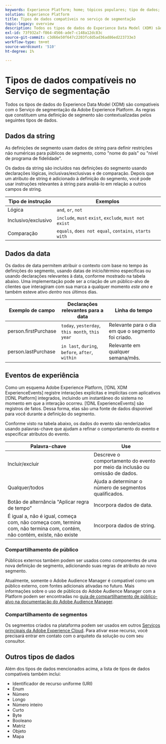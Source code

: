 ```yaml
---
keywords: Experience Platform; home; tópicos populares; tipo de dados; tipos de dados; Tipo de dados; Tipo de dados; Tipos de dados de segmentação; Segmentação; Segmentação; Serviço de segmentação; tipos de dados do serviço de segmentação;
solution: Experience Platform
title: Tipos de dados compatíveis no serviço de segmentação
topic-legacy: overview
description: Todos os tipos de dados do Experience Data Model (XDM) são suportados no Serviço de segmentação do Adobe. As regras que constituem uma definição de segmento são contextualizadas pelos seguintes tipos de dados.
exl-id: 73f932a7-f864-4566-ade7-c148a12dc83c
source-git-commit: c3d66e50f647c2203fcdd5ad36ad86ed223733e3
workflow-type: tm+mt
source-wordcount: '510'
ht-degree: 1%

---
```


# Tipos de dados compatíveis no Serviço de segmentação

Todos os tipos de dados do Experience Data Model (XDM) são compatíveis com o Serviço de segmentação da Adobe Experience Platform. As regras que constituem uma definição de segmento são contextualizadas pelos seguintes tipos de dados.

## Dados da string

As definições de segmento usam dados de string para definir restrições não numéricas para públicos de segmento, como &quot;nome do país&quot; ou &quot;nível de programa de fidelidade&quot;.

Os dados da string são incluídos nas definições do segmento usando declarações lógicas, inclusivas/exclusivas e de comparação. Depois que um atributo de string é adicionado à definição do segmento, você pode usar instruções relevantes à string para avaliá-lo em relação a outros campos de string.

| Tipo de instrução | Exemplos |
| -------------- | -------- |
| Lógica | `and`, `or`, `not` |
| Inclusivo/exclusivo | `include`, `must` `exist`, `exclude`, `must not exist` |
| Comparação | `equals`,  `does not equal`,  `contains`,  `starts with` |

## Dados da data

Os dados de data permitem atribuir o contexto com base no tempo às definições do segmento, usando datas de início/término específicas ou usando declarações relevantes à data, conforme mostrado na tabela abaixo. Uma implementação pode ser a criação de um público-alvo de clientes que interagiram com sua marca a qualquer momento *este ano* e também esteve ativo *dentro* nos últimos dias.

| Exemplo de campo | Declarações relevantes para a data | Linha do tempo |
| ------------- | ------------------------ | --------- |
| person.firstPurchase | `today`,  `yesterday`,  `this month`,  `this year` | Relevante para o dia em que o segmento foi criado. |
| person.lastPurchase | `in last`, `during`, `before`, `after`, `within` | Relevante em qualquer semana/mês. |

## Eventos de experiência

Como um esquema Adobe Experience Platform, [!DNL XDM ExperienceEvents] registre interações explícitas e implícitas com aplicativos [!DNL Platform] integrados, incluindo um instantâneo do sistema no momento em que a interação ocorreu. [!DNL ExperienceEvents] são registros de fatos. Dessa forma, elas são uma fonte de dados disponível para você durante a definição do segmento.

Conforme visto na tabela abaixo, os dados do evento são renderizados usando palavras-chave que ajudam a refinar o comportamento do evento e especificar atributos do evento.

| Palavra-chave | Use |
| ------- | --- |
| Incluir/excluir | Descreve o comportamento do evento por meio da inclusão ou omissão de dados. |
| Qualquer/todos | Ajuda a determinar o número de segmentos qualificados. |
| Botão de alternância &quot;Aplicar regra de tempo&quot; | Incorpora dados de data. |
| É igual a, não é igual, começa com, não começa com, termina com, não termina com, contém, não contém, existe, não existe | Incorpora dados de string. |

### Compartilhamento de público

Públicos externos também podem ser usados como componentes de uma nova definição de segmento, adicionando suas regras de atributo ao novo segmento.

Atualmente, somente o Adobe Audience Manager é compatível como um público externo, com fontes adicionais ativadas no futuro. Mais informações sobre o uso de públicos do Adobe Audience Manager com a Platform podem ser encontradas no [guia de compartilhamento de público-alvo na documentação do Adobe Audience Manager](https://experienceleague.adobe.com/docs/audience-manager/user-guide/implementation-integration-guides/integration-experience-platform/aam-aep-audience-sharing.html).

### Compartilhamento de segmentos

Os segmentos criados na plataforma podem ser usados em outros [Serviços principais da Adobe Experience Cloud](https://experienceleague.adobe.com/docs/core-services/interface/experience-cloud.html). Para ativar esse recurso, você precisará entrar em contato com o arquiteto da solução ou com seu consultor.

## Outros tipos de dados

Além dos tipos de dados mencionados acima, a lista de tipos de dados compatíveis também inclui:

- Identificador de recurso uniforme (URI)
- Enum
- Número
- Longo
- Número inteiro
- Curto
- Byte
- Booleano
- Matriz
- Objeto
- Mapa
